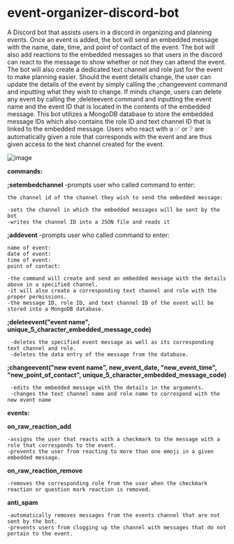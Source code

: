 # event-organizer-discord-bot
A Discord bot that assists users in a discord in organizing and planning events. Once an event is added, the bot will send an embedded message with the name, date, time, and point of contact of the event. The bot will also add reactions to the embedded messages so that users in the discord can react to the message to show whether or not they can attend the event. The bot will also create a dedicated text channel and role just for the event to make planning easier. Should the event details change, the user can update the details of the event by simply calling the ;changeevent command and inputting what they wish to change. If minds change, users can delete any event by calling the ;deleteevent command and inputting the event name and the event ID that is located in the contents of the embedded message. This bot utilizes a MongoDB database to store the embedded message IDs which also contains the role ID and text channel ID that is linked to the embedded message. Users who react with a ✅ or ❔ are automatically given a role that corresponds with the event and are thus given access to the text channel created for the event.

![image](https://user-images.githubusercontent.com/70018021/126856649-a446e761-2b6d-4e3f-b03f-59768053096a.png)




**commands:**

**;setembedchannel**
    -prompts user who called command to enter:
    
    
    
    the channel id of the channel they wish to send the embedded message:
    
    -sets the channel in which the embedded messages will be sent by the bot
    -writes the channel ID into a JSON file and reads it
    
**;addevent**
  -prompts user who called command to enter:
  
  
  
    name of event:
    date of event:
    time of event:
    point of contact:
    
    -the command will create and send an embedded message with the details above in a specified channel.
    -it will also create a corresponding text channel and role with the proper permissions.
    -the message ID, role ID, and text channel ID of the event will be stored into a MongoDB database.
    
**;deleteevent("event name", unique_5_character_embedded_message_code)**
  
  
     -deletes the specified event message as well as its corresponding text channel and role.
     -deletes the data entry of the message from the database.
  
**;changeevent("new event name", new_event_date, "new_event_time", "new_point_of_contact", unique_5_character_embedded_message_code)**


     -edits the embedded message with the details in the arguments.
     -changes the text channel name and role name to correspond with the new event name
    
  
**events:**

 **on_raw_reaction_add**
  
  
    -assigns the user that reacts with a checkmark to the message with a role that corresponds to the event.
    -prevents the user from reacting to more than one emoji in a given embedded message.
    
 **on_raw_reaction_remove**
 
    -removes the corresponding role from the user when the checkmark reaction or question mark reaction is removed.
    
 **anti_spam**
    
    -automatically removes messages from the events channel that are not sent by the bot.
    -prevents users from clogging up the channel with messages that do not pertain to the event.
  
